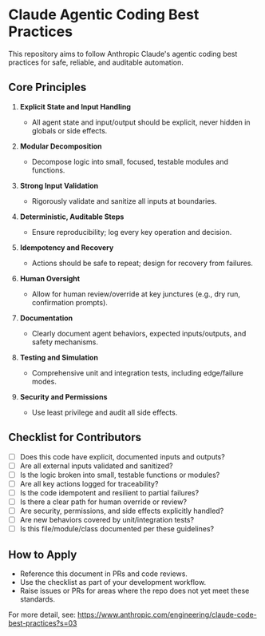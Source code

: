 # Claude Agentic Coding Best Practices

This repository aims to follow Anthropic Claude's agentic coding best practices for safe, reliable, and auditable automation.

## Core Principles

1. **Explicit State and Input Handling**
   - All agent state and input/output should be explicit, never hidden in globals or side effects.

2. **Modular Decomposition**
   - Decompose logic into small, focused, testable modules and functions.

3. **Strong Input Validation**
   - Rigorously validate and sanitize all inputs at boundaries.

4. **Deterministic, Auditable Steps**
   - Ensure reproducibility; log every key operation and decision.

5. **Idempotency and Recovery**
   - Actions should be safe to repeat; design for recovery from failures.

6. **Human Oversight**
   - Allow for human review/override at key junctures (e.g., dry run, confirmation prompts).

7. **Documentation**
   - Clearly document agent behaviors, expected inputs/outputs, and safety mechanisms.

8. **Testing and Simulation**
   - Comprehensive unit and integration tests, including edge/failure modes.

9. **Security and Permissions**
   - Use least privilege and audit all side effects.

## Checklist for Contributors

- [ ] Does this code have explicit, documented inputs and outputs?
- [ ] Are all external inputs validated and sanitized?
- [ ] Is the logic broken into small, testable functions or modules?
- [ ] Are all key actions logged for traceability?
- [ ] Is the code idempotent and resilient to partial failures?
- [ ] Is there a clear path for human override or review?
- [ ] Are security, permissions, and side effects explicitly handled?
- [ ] Are new behaviors covered by unit/integration tests?
- [ ] Is this file/module/class documented per these guidelines?

## How to Apply

- Reference this document in PRs and code reviews.
- Use the checklist as part of your development workflow.
- Raise issues or PRs for areas where the repo does not yet meet these standards.

For more detail, see: https://www.anthropic.com/engineering/claude-code-best-practices?s=03

